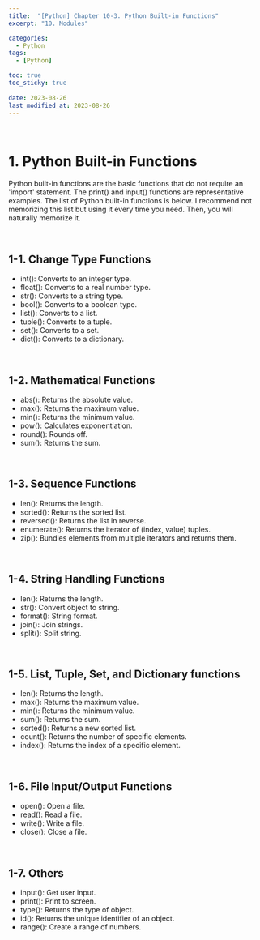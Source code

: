 ```yaml
---
title:  "[Python] Chapter 10-3. Python Built-in Functions"
excerpt: "10. Modules"

categories:
  - Python
tags:
  - [Python]

toc: true
toc_sticky: true
 
date: 2023-08-26
last_modified_at: 2023-08-26
---
```


&nbsp;

# 1. Python Built-in Functions
Python built-in functions are the basic functions that do not require an 'import' statement. The print() and input() functions are representative examples. The list of Python built-in functions is below. I recommend not memorizing this list but using it every time you need. Then, you will naturally memorize it.

&nbsp;

## 1-1. Change Type Functions
- int(): Converts to an integer type.
- float(): Converts to a real number type.
- str(): Converts to a string type.
- bool(): Converts to a boolean type.
- list(): Converts to a list.
- tuple(): Converts to a tuple.
- set(): Converts to a set.
- dict(): Converts to a dictionary.

&nbsp;

## 1-2. Mathematical Functions
- abs(): Returns the absolute value.
- max(): Returns the maximum value.
- min(): Returns the minimum value.
- pow(): Calculates exponentiation.
- round(): Rounds off.
- sum(): Returns the sum.

&nbsp;

## 1-3. Sequence Functions
- len(): Returns the length.
- sorted(): Returns the sorted list.
- reversed(): Returns the list in reverse.
- enumerate(): Returns the iterator of (index, value) tuples.
- zip(): Bundles elements from multiple iterators and returns them.

&nbsp;

## 1-4. String Handling Functions
- len(): Returns the length.
- str(): Convert object to string.
- format(): String format.
- join(): Join strings.
- split(): Split string.

&nbsp;

## 1-5. List, Tuple, Set, and Dictionary functions
- len(): Returns the length.
- max(): Returns the maximum value.
- min(): Returns the minimum value.
- sum(): Returns the sum.
- sorted(): Returns a new sorted list.
- count(): Returns the number of specific elements.
- index(): Returns the index of a specific element.

&nbsp;

## 1-6. File Input/Output Functions
- open(): Open a file.
- read(): Read a file.
- write(): Write a file.
- close(): Close a file.

&nbsp;

## 1-7. Others
- input(): Get user input.
- print(): Print to screen.
- type(): Returns the type of object.
- id(): Returns the unique identifier of an object.
- range(): Create a range of numbers.
